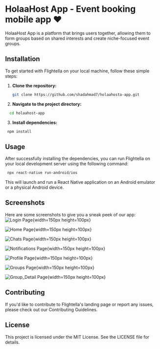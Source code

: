 # HolaaHost App - Event booking mobile app ❤️

HolaaHost App is a platform that brings users together, allowing them to form groups based on shared interests and create niche-focused event groups.

## Installation

To get started with Flightella on your local machine, follow these simple steps:

1. **Clone the repository:**

   ```bash
   git clone https://github.com/shadahmad7/holaahosta-app.git

2. **Navigate to the project directory:**
 ```bash
   cd holaahost-app
```

3. **Install dependencies:**
 ```bash
  npm install
```

## Usage

After successfully installing the dependencies, you can run Flightella on your local development server using the following command:

 ```bash
  npx react-native run-android/ios 
```

This will launch and run a React Native application on an Android emulator or a physical Android device.

## Screenshots

Here are some screenshots to give you a sneak peek of our app:
![Login Page](screenshots/Screenshot_1694691044.png){width=150px height=100px}

![Home Page](screenshots/Screenshot_1694691094.png){width=150px height=100px}

![Chats Page](screenshots/Screenshot_1694691110.png){width=150px height=100px}

![Notifications Page](screenshots/Screenshot_1694691115.png){width=150px height=100px}

![Profile Page](screenshots/Screenshot_1694691123.png){width=150px height=100px}

![Groups Page](screenshots/Screenshot_1694691143.png){width=150px height=100px}

![Group_Detail Page](screenshots/Screenshot_1694691159.png){width=150px height=100px}


## Contributing

If you'd like to contribute to Flightella's landing page or report any issues, please check out our Contributing Guidelines.

## License

This project is licensed under the MIT License. See the LICENSE file for details.




